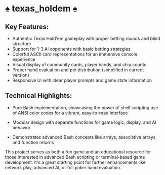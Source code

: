 # ♠ texas_holdem ♠

## Key Features:

- Authentic Texas Hold'em gameplay with proper betting rounds and blind structure
- Support for 1-3 AI opponents with basic betting strategies
- Colorful ASCII card representations for an immersive console experience
- Visual display of community cards, player hands, and chip counts
- Proper hand evaluation and pot distribution (simplified in current version)
- Responsive UI with clear player prompts and game state information

## Technical Highlights:

- Pure Bash implementation, showcasing the power of shell scripting
use of ANSI color codes for a vibrant, easy-to-read interface

- Modular design with separate functions for game logic, display, and AI behavior
  
- Demonstrates advanced Bash concepts like arrays, associative arrays, and function returns


This project serves as both a fun game and an educational resource for those interested in advanced Bash scripting or terminal-based game development. It's a great starting point for further enhancements like network play, advanced AI, or full poker hand evaluation.
